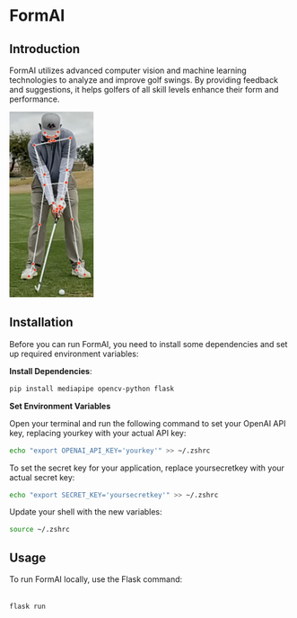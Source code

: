 # FormAI


## Introduction

FormAI utilizes advanced computer vision and machine learning technologies to analyze and improve golf swings. By providing feedback and suggestions, it helps golfers of all skill levels enhance their form and performance.


<img src="swing.png" width="150" height="330" alt="Alt text for image">



## Installation

Before you can run FormAI, you need to install some dependencies and set up required environment variables:

**Install Dependencies**:
   ```bash
   pip install mediapipe opencv-python flask
   ```

**Set Environment Variables**

Open your terminal and run the following command to set your OpenAI API key, replacing yourkey with your actual API key:
   ```bash
   echo "export OPENAI_API_KEY='yourkey'" >> ~/.zshrc
   ```
To set the secret key for your application, replace yoursecretkey with your actual secret key:
   ```bash
echo "export SECRET_KEY='yoursecretkey'" >> ~/.zshrc
   ```
Update your shell with the new variables:
```bash
source ~/.zshrc
```

## Usage

To run FormAI locally, use the Flask command:

```bash

flask run
```
